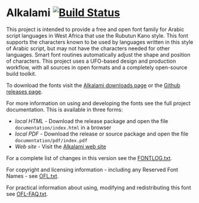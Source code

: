 # Alkalami [![Build Status](https://build.palaso.org/app/rest/builds/buildType:Fonts_Alkalami/statusIcon)](https://build.palaso.org/viewType.html?buildTypeId=Fonts_Alkalami&guest=1)


This project is intended to provide a free and open font family for Arabic script languages in West Africa that use the Rubutun Kano style. This font supports the characters known to be used by languages written in this style of Arabic script, but may not have the characters needed for other languages. Smart font routines automatically adjust the shape and position of characters. This project uses a UFO-based design and production workflow, with all sources in open formats and a completely open-source build toolkit. 

To download the fonts visit the [Alkalami downloads page](https://software.sil.org/alkalami/download/) or the [Github releases page](https://github.com/silnrsi/font-alkalami/releases).

For more information on using and developing the fonts see the full project documentation. This is available in three forms:

- *local HTML* - Download the release package and open the file `documentation/index.html` in a browser
- *local PDF* - Download the release or source package and open the file `documentation/pdf/index.pdf`
- *Web site* - Visit the [Alkalami web site](https://software.sil.org/alkalami) 

For a complete list of changes in this version see the [FONTLOG.txt](FONTLOG.txt).

For copyright and licensing information - including any Reserved Font Names - see [OFL.txt](OFL.txt).

For practical information about using, modifying and redistributing this font see [OFL-FAQ.txt](OFL-FAQ.txt).

